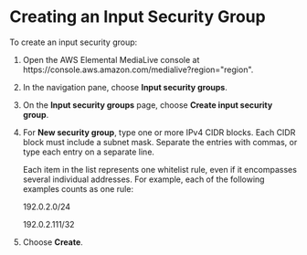 # Creating an Input Security Group<a name="create-input-security-groups"></a>

To create an input security group:

1. Open the AWS Elemental MediaLive console at https://console\.aws\.amazon\.com/medialive?region="region"\.

1. In the navigation pane, choose **Input security groups**\. 

1. On the **Input security groups** page, choose **Create input security group**\. 

1. For **New security group**, type one or more IPv4 CIDR blocks\. Each CIDR block must include a subnet mask\. Separate the entries with commas, or type each entry on a separate line\. 

   Each item in the list represents one whitelist rule, even if it encompasses several individual addresses\. For example, each of the following examples counts as one rule: 

   192\.0\.2\.0/24

   192\.0\.2\.111/32

1. Choose **Create**\.